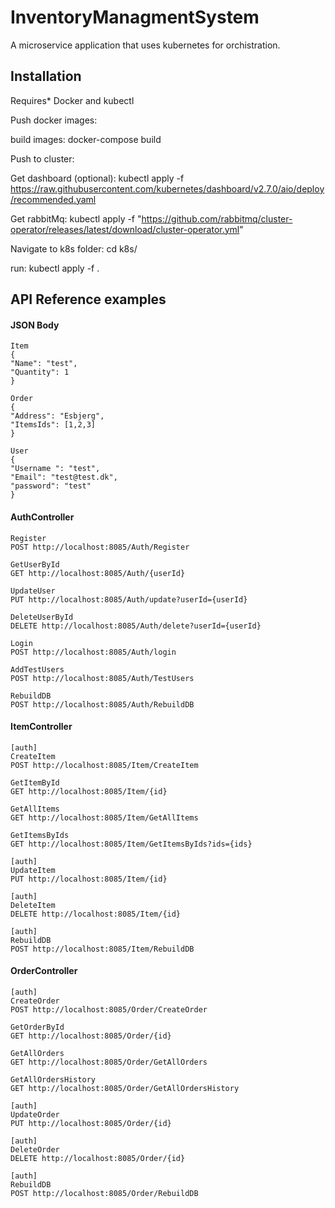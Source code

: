 
# InventoryManagmentSystem

A microservice application that uses kubernetes for orchistration.



## Installation

Requires* Docker and kubectl

Push docker images:

build images: docker-compose build

Push to cluster:

Get dashboard (optional): kubectl apply -f https://raw.githubusercontent.com/kubernetes/dashboard/v2.7.0/aio/deploy/recommended.yaml

Get rabbitMq: kubectl apply -f "https://github.com/rabbitmq/cluster-operator/releases/latest/download/cluster-operator.yml"

Navigate to k8s folder: cd k8s/

run: kubectl apply -f .


    
## API Reference examples

#### JSON Body
```
Item
{
"Name": "test",
"Quantity": 1
}

Order
{
"Address": "Esbjerg",
"ItemsIds": [1,2,3]
}

User
{
"Username ": "test",
"Email": "test@test.dk",
"password": "test"
}
```

#### AuthController

```
Register
POST http://localhost:8085/Auth/Register

GetUserById
GET http://localhost:8085/Auth/{userId}

UpdateUser
PUT http://localhost:8085/Auth/update?userId={userId}

DeleteUserById
DELETE http://localhost:8085/Auth/delete?userId={userId}

Login
POST http://localhost:8085/Auth/login

AddTestUsers
POST http://localhost:8085/Auth/TestUsers

RebuildDB
POST http://localhost:8085/Auth/RebuildDB
```
#### ItemController
```
[auth]
CreateItem
POST http://localhost:8085/Item/CreateItem

GetItemById
GET http://localhost:8085/Item/{id}

GetAllItems
GET http://localhost:8085/Item/GetAllItems

GetItemsByIds
GET http://localhost:8085/Item/GetItemsByIds?ids={ids}

[auth]
UpdateItem
PUT http://localhost:8085/Item/{id}

[auth]
DeleteItem
DELETE http://localhost:8085/Item/{id}

[auth]
RebuildDB
POST http://localhost:8085/Item/RebuildDB
```

#### OrderController
```
[auth]
CreateOrder
POST http://localhost:8085/Order/CreateOrder

GetOrderById
GET http://localhost:8085/Order/{id}

GetAllOrders
GET http://localhost:8085/Order/GetAllOrders

GetAllOrdersHistory
GET http://localhost:8085/Order/GetAllOrdersHistory

[auth]
UpdateOrder
PUT http://localhost:8085/Order/{id}

[auth]
DeleteOrder
DELETE http://localhost:8085/Order/{id}

[auth]
RebuildDB
POST http://localhost:8085/Order/RebuildDB
```






